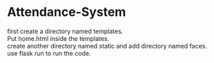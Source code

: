 # Attendance-System

first create a directory named templates.<br>
Put home.html inside the templates.<br>
create another directory named static and add directory named faces.<br>
use flask run to run the code.<br>
